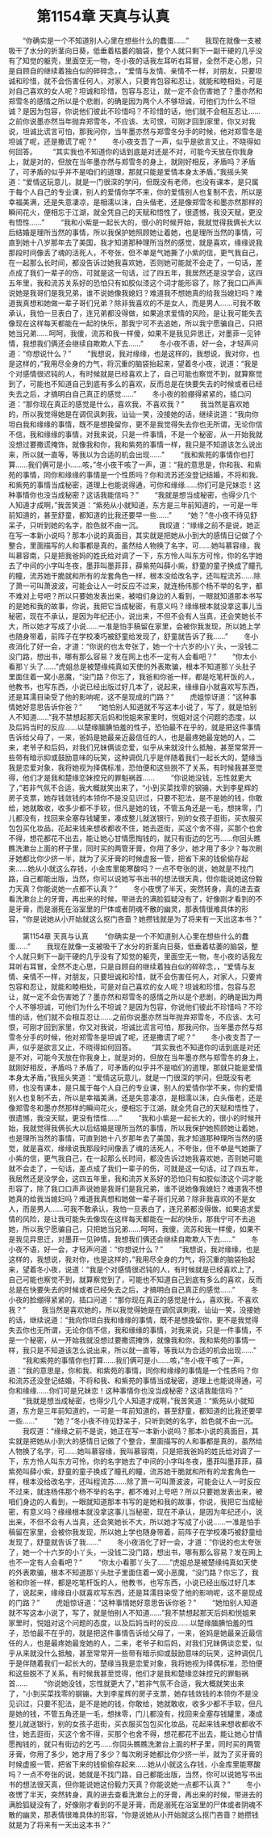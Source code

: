 # 　　第1154章 天真与认真
　　“你确实是一个不知道别人心里在想些什么的蠢蛋……”
　　我现在就像一支被吸干了水分的折茎向日葵，低垂着枯萎的脑袋，整个人就只剩下一副干硬的几乎没有了知觉的躯壳，里面空无一物，冬小夜的话我左耳听右耳冒，全然不走心思，只是自顾自的继续着独白似的碎碎念，，“爱情与友情、亲情不一样，对朋友，只要坦诚和珍惜，就不会伤害任何人，对家人，只要肯包容和忍让，就能和睦相处，可是对自己喜欢的女人呢？坦诚和珍惜，包容与忍让，就一定不会伤害她了？墨亦然和郑雪冬的感情之所以是个悲剧，的确是因为两个人不够坦诚，可他们为什么不坦诚？是因为包容，你说他们彼此不珍惜吗？不珍惜的话，他们就不会相互忍让……之前你说墨亦然当年抛弃郑雪冬，不应该、太可恨，可刚才回到家里，你又对我说，坦诚比谎言可怕，那我问你，当年墨亦然与郑雪冬分手的时候，他对郑雪冬是坦诚了呢，还是撒谎了呢？”
　　冬小夜支吾了一声，似乎是欲言又止，不晓得如何回答。
　　“其实我也不知道你的话到底是对还是不对，可能今天放在你我身上，就是对的，但放在当年墨亦然与郑雪冬的身上，就刚好相反，矛盾吗？矛盾了，可矛盾的似乎并不是咱们的道理，那就只能是爱情本身太矛盾，”我摇头笑道：“爱情这玩意儿，就是一门很深的学问，但既没有老师，也没有课本，是只属于每个人自己的专业课，别人的爱情你学不来，你的爱情别人也复制不去，所以是幸福美满，还是失意凄凉，是相濡以沫，白头偕老，还是像郑雪冬和墨亦然那样的瞬间花火，便相忘于江湖，就全凭自己的天赋和悟性了，很遗憾，我没天赋，更没有悟性……”
　　“我和小紫是一起长大的，很小的时候开始，我就觉得我俩长大以后结婚是理所当然的事情，所以我保护她照顾她让着她，也是理所当然的事情，可直到她十八岁那年去了美国，我才知道那种理所当然的感觉，就是喜欢，缘缘说我那段时间像丢了魂的活死人，不夸张，但不单是气她撕了小紫的信，更气我自己，在一起那么长时间，都没告诉过她我喜欢她，否则她可能就不会走了，一句话，差点成了我们一辈子的伤，可就是这一句话，过了四五年，我居然还是没学会，这四五年里，我和流苏关系好的恐怕只有如胶似漆这个词才能形容了，除了我口口声声说她是我哥们是我兄弟，谁不说她像我媳妇？难道我不想她真的给我当媳妇吗？难道我真想和她做一辈子哥们兄弟？除非我喜欢的不是女人，而是男人……可我不敢承认，我怕一旦表白了，连兄弟都没得做，如果追求爱情的风险，是让我可能失去像现在这样每天都能在一起的快乐，那我宁可不去追她，所以我宁愿骗自己，只把她当兄弟……呵呵，我傻，流苏和我一样傻，如果不是我见异思迁，对墨菲一见钟情，我想我们俩还会继续自欺欺人下去……”
　　冬小夜不语，好一会，才轻声问道：“你想说什么？”
　　“我想说，我对缘缘，也是这样的，我想说，我对你，也是这样的，”我用尽全身的力气，将沉重的脑袋抬起来，望着冬小夜，说道：“我是个对感情很迟钝的人，有时候就是已经喜欢上了，自己可能也察觉不到，就算察觉到了，可能也不知道自己到底有多么的喜欢，反而总是在快要失去的时候或者已经失去之后，才搞明白自己真正的感觉……”
　　冬小夜的脸绷得紧紧的，插口问道：“那你现在真正的感觉是什么，喜欢我，不喜欢我？”
　　我当然是喜欢她的，所以我觉得她是在调侃讽刺我，讪讪一笑，没接她的话，继续说道：“我向你坦白我和缘缘的事情，既不是想挽留你，更不是我觉得失去你也无所谓，无论你信不信，我和缘缘的事情，对我来说，只是一件事情，不是一个秘密，从一开始我就没想过要撒谎掩饰，就像我和你，我和紫苑的事情一样，我只是不知道该怎么说出来，所以就一直等，等我以为合适的机会出现……”
　　“我和紫苑的事情你也打算……我们俩可是小……咳，”冬小夜干咳了一声，道：“我的意思是，你和我、和紫苑的事情，同你和缘缘的事情是一个性质吗？你和流苏还没登记结婚，不将和我、和紫苑的事情当成秘密，道理上也能说得通，可你和缘缘……你们可是兄妹恋！这种事情你也没当成秘密？这话我能信吗？”
　　“我就是想当成秘密，也得少几个人知道才成啊，”我苦笑道：“紫苑从小就知道，东方是三年前知道的，一可是一年前知道的，甚至舒童，都知道的比我还要早一些……”
　　“她？”冬小夜不待见舒呆子，只听到她的名字，脸色就不由一沉。
　　我叹道：“缘缘之前不是说，她正在写一本新小说吗？那本小说的真面目，其实就是把她从小到大的感情日记做了个整合，里面描写的人和事都是真的，虽然给人物换了名字，可……她叫慕容缘，我叫慕容南，只是把我爸妈的姓氏给对调了一下，东方怜人叫东方可怜，你的名字她去了中间的小字叫冬夜，墨菲叫墨菲菲，薛紫苑叫薛小紫，舒童的童子换成了瞳孔的瞳，流苏她干脆就和所有的龙套角色一样，根本没给改名字，还叫程流苏……除了萧一可叫萧波波，可能会让人一时反应不过来，就连杨伟那个杨不举的名字，都不难对上号吧？所以只要她发表出来，被咱们身边的人看到，一眼就知道那本书写的是她和我的故事，你说，我把它当成秘密，有意义吗？缘缘根本就没拿这事儿当秘密，现在不承认，是因为年纪还小，说出来，不但不会有人当真，还会笑她长不大，所以她才写成了小说……一准是怕手稿留在家里，会被你我发现，所以她上学也随身带着，前阵子在学校凑巧被舒童给发现了，舒童就告诉了我……”
　　冬小夜消化了好一会，才道：“你说的也太夸张了，她一个十六岁的小丫头，一没钱二没门路，想出书，哪有那么容易？发在网上也不一定有人会看吧？”
　　“你太小看那丫头了……”虎姐总是被楚缘纯真如天使的外表欺骗，根本不知道那丫头肚子里面住着一窝小恶魔，“没门路？你忘了，我爸和你爸一样，都是吃笔杆饭的人，他教书，也写东西，小说已经出版过好几本了，说起来，缘缘自小就喜欢写东西，还是耳濡目染受了他的影响呢，这不是现成的门路？”
　　虎姐惊讶道：“这种事情她好意思告诉你爸？”
　　“她怕别人知道就不写这本小说了，写了，就是怕别人不知道……”我不禁想起那天后妈和悦姐来家里时，悦姐对这个问题的态度，以及后妈当时的反应……以楚缘腼腆怕羞的性子，恐怕最不在乎的，就是把这件事情告诉给父母了，一来，爸妈是她最亲近最信任的人，也是最疼她最宠她的人，二来，老爷子和后妈，对我们兄妹俩谈恋爱，似乎从来就没什么抵触，甚至常常开一些带有暗示抑或鼓励意味的玩笑，这种调侃几乎是伴随着我们一起长大的，楚缘当我是恋爱对象，我将她视为择偶标准，恐怕便和这些脱不了关系，有时候我甚至觉得，他们才是我和楚缘恋妹控兄的罪魁祸首……
　　“你说她没钱，忘性就更大了，”若非气氛不合适，我大概就笑出来了，“小到买菜找零的钢镚，大到李星辉的房子支票，她存钱敛钱的本领你不是没见识过，只要不犯法，是不是她的钱，你敢给，她就敢收，收多少都不手软，但凡是她的钱，不管五角还是一毛，想抹零，门儿都没有，找回来全塞存钱罐里，凑成整儿就送银行，别的女孩子逛街，买衣服买包包买化妆品，花起来钱来想收都收不住，她去逛街，买这个舍不得，买那个也舍不得，想花都花不出去，能让她心甘情愿掏钱的，就只有街边的乞丐……你回头瞧瞧洗漱台上面的杯子里，同时买的两管牙膏，你用了多少，她才用了多少？每次刷牙她都比你少挤一半，就为了买牙膏的时候虚报一管，把省下来的钱偷偷存起来……她从小就这么存钱，小金库里能寒酸吗？一点不夸张的说，她就是不找门路，自己都能出版，当然，你可以说她写书出书的想法很天真，但你能说她这份毅力天真？你能说她一点都不认真？”
　　冬小夜愣了半天，突然转身，真的进去查看洗漱台上的牙膏，再出来的时候，带进去的满脸狐疑没有了，好像刚才看到的不是牙膏，而是溺死在浴室里的尸体或者阴魂不散的幽灵，那表情很难具体的形容，“你是说她从小开始就这么抠门吝啬？她攒钱就是为了将来有一天出这本书？”

　　第1154章 天真与认真
　　“你确实是一个不知道别人心里在想些什么的蠢蛋……”
　　我现在就像一支被吸干了水分的折茎向日葵，低垂着枯萎的脑袋，整个人就只剩下一副干硬的几乎没有了知觉的躯壳，里面空无一物，冬小夜的话我左耳听右耳冒，全然不走心思，只是自顾自的继续着独白似的碎碎念，，“爱情与友情、亲情不一样，对朋友，只要坦诚和珍惜，就不会伤害任何人，对家人，只要肯包容和忍让，就能和睦相处，可是对自己喜欢的女人呢？坦诚和珍惜，包容与忍让，就一定不会伤害她了？墨亦然和郑雪冬的感情之所以是个悲剧，的确是因为两个人不够坦诚，可他们为什么不坦诚？是因为包容，你说他们彼此不珍惜吗？不珍惜的话，他们就不会相互忍让……之前你说墨亦然当年抛弃郑雪冬，不应该、太可恨，可刚才回到家里，你又对我说，坦诚比谎言可怕，那我问你，当年墨亦然与郑雪冬分手的时候，他对郑雪冬是坦诚了呢，还是撒谎了呢？”
　　冬小夜支吾了一声，似乎是欲言又止，不晓得如何回答。
　　“其实我也不知道你的话到底是对还是不对，可能今天放在你我身上，就是对的，但放在当年墨亦然与郑雪冬的身上，就刚好相反，矛盾吗？矛盾了，可矛盾的似乎并不是咱们的道理，那就只能是爱情本身太矛盾，”我摇头笑道：“爱情这玩意儿，就是一门很深的学问，但既没有老师，也没有课本，是只属于每个人自己的专业课，别人的爱情你学不来，你的爱情别人也复制不去，所以是幸福美满，还是失意凄凉，是相濡以沫，白头偕老，还是像郑雪冬和墨亦然那样的瞬间花火，便相忘于江湖，就全凭自己的天赋和悟性了，很遗憾，我没天赋，更没有悟性……”
　　“我和小紫是一起长大的，很小的时候开始，我就觉得我俩长大以后结婚是理所当然的事情，所以我保护她照顾她让着她，也是理所当然的事情，可直到她十八岁那年去了美国，我才知道那种理所当然的感觉，就是喜欢，缘缘说我那段时间像丢了魂的活死人，不夸张，但不单是气她撕了小紫的信，更气我自己，在一起那么长时间，都没告诉过她我喜欢她，否则她可能就不会走了，一句话，差点成了我们一辈子的伤，可就是这一句话，过了四五年，我居然还是没学会，这四五年里，我和流苏关系好的恐怕只有如胶似漆这个词才能形容了，除了我口口声声说她是我哥们是我兄弟，谁不说她像我媳妇？难道我不想她真的给我当媳妇吗？难道我真想和她做一辈子哥们兄弟？除非我喜欢的不是女人，而是男人……可我不敢承认，我怕一旦表白了，连兄弟都没得做，如果追求爱情的风险，是让我可能失去像现在这样每天都能在一起的快乐，那我宁可不去追她，所以我宁愿骗自己，只把她当兄弟……呵呵，我傻，流苏和我一样傻，如果不是我见异思迁，对墨菲一见钟情，我想我们俩还会继续自欺欺人下去……”
　　冬小夜不语，好一会，才轻声问道：“你想说什么？”
　　“我想说，我对缘缘，也是这样的，我想说，我对你，也是这样的，”我用尽全身的力气，将沉重的脑袋抬起来，望着冬小夜，说道：“我是个对感情很迟钝的人，有时候就是已经喜欢上了，自己可能也察觉不到，就算察觉到了，可能也不知道自己到底有多么的喜欢，反而总是在快要失去的时候或者已经失去之后，才搞明白自己真正的感觉……”
　　冬小夜的脸绷得紧紧的，插口问道：“那你现在真正的感觉是什么，喜欢我，不喜欢我？”
　　我当然是喜欢她的，所以我觉得她是在调侃讽刺我，讪讪一笑，没接她的话，继续说道：“我向你坦白我和缘缘的事情，既不是想挽留你，更不是我觉得失去你也无所谓，无论你信不信，我和缘缘的事情，对我来说，只是一件事情，不是一个秘密，从一开始我就没想过要撒谎掩饰，就像我和你，我和紫苑的事情一样，我只是不知道该怎么说出来，所以就一直等，等我以为合适的机会出现……”
　　“我和紫苑的事情你也打算……我们俩可是小……咳，”冬小夜干咳了一声，道：“我的意思是，你和我、和紫苑的事情，同你和缘缘的事情是一个性质吗？你和流苏还没登记结婚，不将和我、和紫苑的事情当成秘密，道理上也能说得通，可你和缘缘……你们可是兄妹恋！这种事情你也没当成秘密？这话我能信吗？”
　　“我就是想当成秘密，也得少几个人知道才成啊，”我苦笑道：“紫苑从小就知道，东方是三年前知道的，一可是一年前知道的，甚至舒童，都知道的比我还要早一些……”
　　“她？”冬小夜不待见舒呆子，只听到她的名字，脸色就不由一沉。
　　我叹道：“缘缘之前不是说，她正在写一本新小说吗？那本小说的真面目，其实就是把她从小到大的感情日记做了个整合，里面描写的人和事都是真的，虽然给人物换了名字，可……她叫慕容缘，我叫慕容南，只是把我爸妈的姓氏给对调了一下，东方怜人叫东方可怜，你的名字她去了中间的小字叫冬夜，墨菲叫墨菲菲，薛紫苑叫薛小紫，舒童的童子换成了瞳孔的瞳，流苏她干脆就和所有的龙套角色一样，根本没给改名字，还叫程流苏……除了萧一可叫萧波波，可能会让人一时反应不过来，就连杨伟那个杨不举的名字，都不难对上号吧？所以只要她发表出来，被咱们身边的人看到，一眼就知道那本书写的是她和我的故事，你说，我把它当成秘密，有意义吗？缘缘根本就没拿这事儿当秘密，现在不承认，是因为年纪还小，说出来，不但不会有人当真，还会笑她长不大，所以她才写成了小说……一准是怕手稿留在家里，会被你我发现，所以她上学也随身带着，前阵子在学校凑巧被舒童给发现了，舒童就告诉了我……”
　　冬小夜消化了好一会，才道：“你说的也太夸张了，她一个十六岁的小丫头，一没钱二没门路，想出书，哪有那么容易？发在网上也不一定有人会看吧？”
　　“你太小看那丫头了……”虎姐总是被楚缘纯真如天使的外表欺骗，根本不知道那丫头肚子里面住着一窝小恶魔，“没门路？你忘了，我爸和你爸一样，都是吃笔杆饭的人，他教书，也写东西，小说已经出版过好几本了，说起来，缘缘自小就喜欢写东西，还是耳濡目染受了他的影响呢，这不是现成的门路？”
　　虎姐惊讶道：“这种事情她好意思告诉你爸？”
　　“她怕别人知道就不写这本小说了，写了，就是怕别人不知道……”我不禁想起那天后妈和悦姐来家里时，悦姐对这个问题的态度，以及后妈当时的反应……以楚缘腼腆怕羞的性子，恐怕最不在乎的，就是把这件事情告诉给父母了，一来，爸妈是她最亲近最信任的人，也是最疼她最宠她的人，二来，老爷子和后妈，对我们兄妹俩谈恋爱，似乎从来就没什么抵触，甚至常常开一些带有暗示抑或鼓励意味的玩笑，这种调侃几乎是伴随着我们一起长大的，楚缘当我是恋爱对象，我将她视为择偶标准，恐怕便和这些脱不了关系，有时候我甚至觉得，他们才是我和楚缘恋妹控兄的罪魁祸首……
　　“你说她没钱，忘性就更大了，”若非气氛不合适，我大概就笑出来了，“小到买菜找零的钢镚，大到李星辉的房子支票，她存钱敛钱的本领你不是没见识过，只要不犯法，是不是她的钱，你敢给，她就敢收，收多少都不手软，但凡是她的钱，不管五角还是一毛，想抹零，门儿都没有，找回来全塞存钱罐里，凑成整儿就送银行，别的女孩子逛街，买衣服买包包买化妆品，花起来钱来想收都收不住，她去逛街，买这个舍不得，买那个也舍不得，想花都花不出去，能让她心甘情愿掏钱的，就只有街边的乞丐……你回头瞧瞧洗漱台上面的杯子里，同时买的两管牙膏，你用了多少，她才用了多少？每次刷牙她都比你少挤一半，就为了买牙膏的时候虚报一管，把省下来的钱偷偷存起来……她从小就这么存钱，小金库里能寒酸吗？一点不夸张的说，她就是不找门路，自己都能出版，当然，你可以说她写书出书的想法很天真，但你能说她这份毅力天真？你能说她一点都不认真？”
　　冬小夜愣了半天，突然转身，真的进去查看洗漱台上的牙膏，再出来的时候，带进去的满脸狐疑没有了，好像刚才看到的不是牙膏，而是溺死在浴室里的尸体或者阴魂不散的幽灵，那表情很难具体的形容，“你是说她从小开始就这么抠门吝啬？她攒钱就是为了将来有一天出这本书？”
